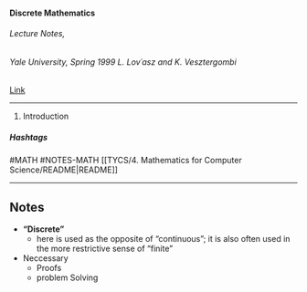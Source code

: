 #### **Discrete Mathematics** 
###### *Lecture Notes*,
###### Yale University, Spring 1999 L. Lov´asz and K. Vesztergombi
[Link](https://cims.nyu.edu/~regev/teaching/discrete_math_fall_2005/dmbook.pdf)

---
1. Introduction
##### Hashtags
#MATH #NOTES-MATH
[[TYCS/4. Mathematics for Computer Science/README|README]]

---
## Notes
- **“Discrete”** 
	- here is used as the opposite of “continuous”; it is also often used in the more restrictive sense of “finite”
- Neccessary
	- Proofs
	- problem Solving

